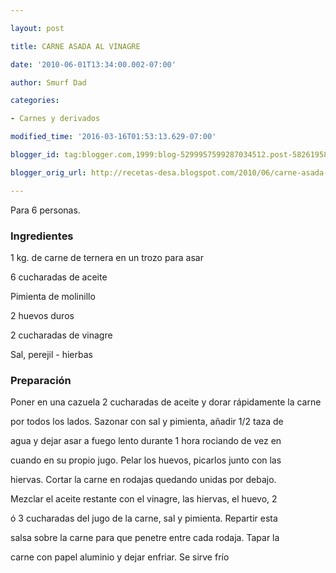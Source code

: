 ```yaml
---

layout: post

title: CARNE ASADA AL VINAGRE

date: '2010-06-01T13:34:00.002-07:00'

author: Smurf Dad

categories:

- Carnes y derivados

modified_time: '2016-03-16T01:53:13.629-07:00'

blogger_id: tag:blogger.com,1999:blog-5299957599287034512.post-5826195858366484687

blogger_orig_url: http://recetas-desa.blogspot.com/2010/06/carne-asada-al-vinagre.html

---
```


Para 6 personas.

<h3>Ingredientes</h3>

1 kg. de carne de ternera en un trozo para asar

6 cucharadas de aceite

Pimienta de molinillo

2 huevos duros

2 cucharadas de vinagre

Sal, perejil - hierbas

<h3>Preparación</h3>

Poner en una cazuela 2 cucharadas de aceite y dorar rápidamente la carne

por todos los lados. Sazonar con sal y pimienta, añadir 1/2 taza de

agua y dejar asar a fuego lento durante 1 hora rociando de vez en

cuando en su propio jugo. Pelar los huevos, picarlos junto con las

hiervas. Cortar la carne en rodajas quedando unidas por debajo.

Mezclar el aceite restante con el vinagre, las hiervas, el huevo, 2

ó 3 cucharadas del jugo de la carne, sal y pimienta. Repartir esta

salsa sobre la carne para que penetre entre cada rodaja. Tapar la

carne con papel aluminio y dejar enfriar. Se sirve frío